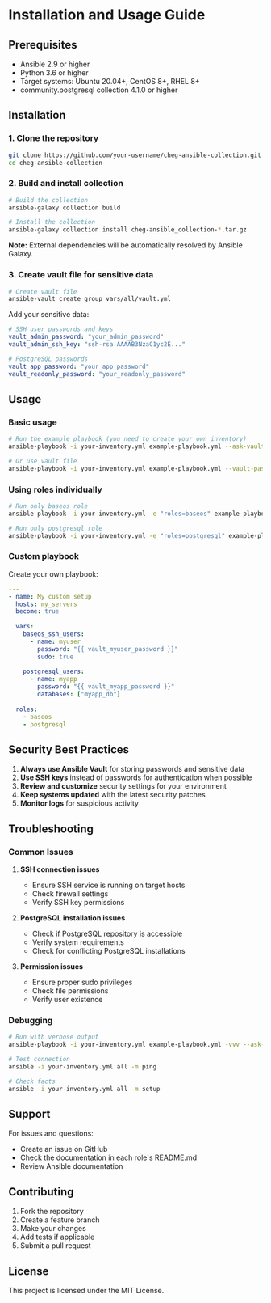 # Installation and Usage Guide

## Prerequisites

- Ansible 2.9 or higher
- Python 3.6 or higher
- Target systems: Ubuntu 20.04+, CentOS 8+, RHEL 8+
- community.postgresql collection 4.1.0 or higher

## Installation

### 1. Clone the repository

```bash
git clone https://github.com/your-username/cheg-ansible-collection.git
cd cheg-ansible-collection
```

### 2. Build and install collection

```bash
# Build the collection
ansible-galaxy collection build

# Install the collection
ansible-galaxy collection install cheg-ansible_collection-*.tar.gz
```

**Note:** External dependencies will be automatically resolved by Ansible Galaxy.

### 3. Create vault file for sensitive data

```bash
# Create vault file
ansible-vault create group_vars/all/vault.yml
```

Add your sensitive data:

```yaml
# SSH user passwords and keys
vault_admin_password: "your_admin_password"
vault_admin_ssh_key: "ssh-rsa AAAAB3NzaC1yc2E..."

# PostgreSQL passwords
vault_app_password: "your_app_password"
vault_readonly_password: "your_readonly_password"
```

## Usage

### Basic usage

```bash
# Run the example playbook (you need to create your own inventory)
ansible-playbook -i your-inventory.yml example-playbook.yml --ask-vault-pass

# Or use vault file
ansible-playbook -i your-inventory.yml example-playbook.yml --vault-password-file ~/.vault_pass
```

### Using roles individually

```bash
# Run only baseos role
ansible-playbook -i your-inventory.yml -e "roles=baseos" example-playbook.yml --ask-vault-pass

# Run only postgresql role
ansible-playbook -i your-inventory.yml -e "roles=postgresql" example-playbook.yml --ask-vault-pass
```

### Custom playbook

Create your own playbook:

```yaml
---
- name: My custom setup
  hosts: my_servers
  become: true
  
  vars:
    baseos_ssh_users:
      - name: myuser
        password: "{{ vault_myuser_password }}"
        sudo: true
    
    postgresql_users:
      - name: myapp
        password: "{{ vault_myapp_password }}"
        databases: ["myapp_db"]
  
  roles:
    - baseos
    - postgresql
```

## Security Best Practices

1. **Always use Ansible Vault** for storing passwords and sensitive data
2. **Use SSH keys** instead of passwords for authentication when possible
3. **Review and customize** security settings for your environment
4. **Keep systems updated** with the latest security patches
5. **Monitor logs** for suspicious activity

## Troubleshooting

### Common Issues

1. **SSH connection issues**
   - Ensure SSH service is running on target hosts
   - Check firewall settings
   - Verify SSH key permissions

2. **PostgreSQL installation issues**
   - Check if PostgreSQL repository is accessible
   - Verify system requirements
   - Check for conflicting PostgreSQL installations

3. **Permission issues**
   - Ensure proper sudo privileges
   - Check file permissions
   - Verify user existence

### Debugging

```bash
# Run with verbose output
ansible-playbook -i your-inventory.yml example-playbook.yml -vvv --ask-vault-pass

# Test connection
ansible -i your-inventory.yml all -m ping

# Check facts
ansible -i your-inventory.yml all -m setup
```

## Support

For issues and questions:
- Create an issue on GitHub
- Check the documentation in each role's README.md
- Review Ansible documentation

## Contributing

1. Fork the repository
2. Create a feature branch
3. Make your changes
4. Add tests if applicable
5. Submit a pull request

## License

This project is licensed under the MIT License.
